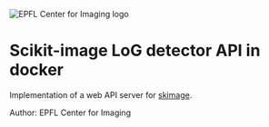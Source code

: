 ![EPFL Center for Imaging logo](https://imaging.epfl.ch/resources/logo-for-gitlab.svg)
# Scikit-image LoG detector API in docker

Implementation of a web API server for [skimage](https://github.com/scikit-image/scikit-image).

Author: EPFL Center for Imaging
